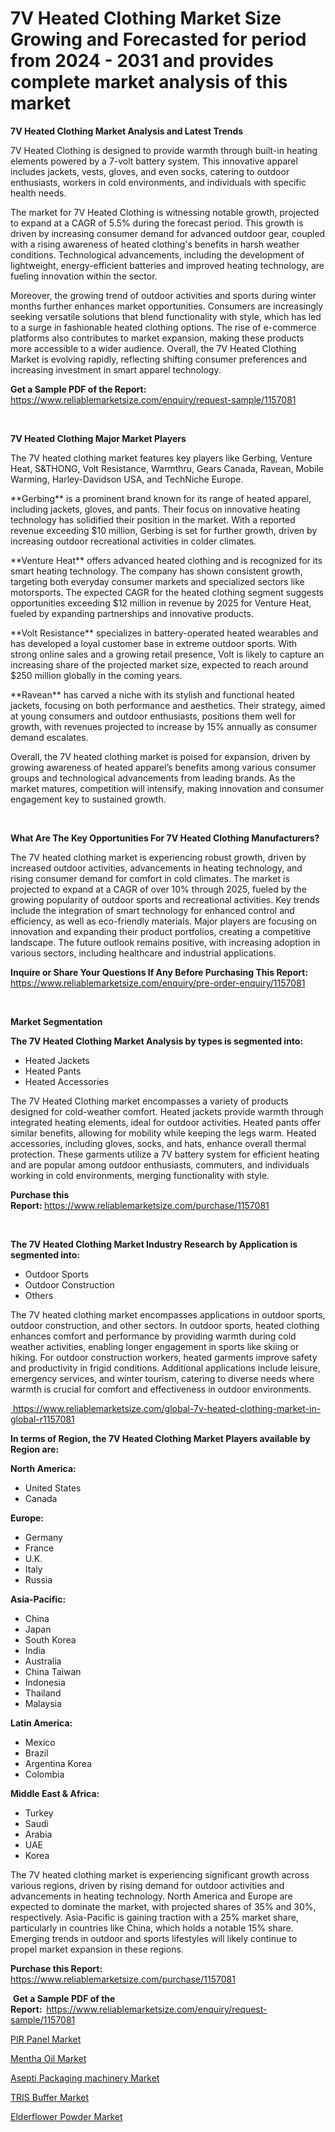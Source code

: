 <p><h1>7V Heated Clothing Market Size Growing and Forecasted for period from 2024 - 2031 and provides complete market analysis of this market</h1></p><p><strong>7V Heated Clothing Market Analysis and Latest Trends</strong></p>
<p><p>7V Heated Clothing is designed to provide warmth through built-in heating elements powered by a 7-volt battery system. This innovative apparel includes jackets, vests, gloves, and even socks, catering to outdoor enthusiasts, workers in cold environments, and individuals with specific health needs. </p><p>The market for 7V Heated Clothing is witnessing notable growth, projected to expand at a CAGR of 5.5% during the forecast period. This growth is driven by increasing consumer demand for advanced outdoor gear, coupled with a rising awareness of heated clothing's benefits in harsh weather conditions. Technological advancements, including the development of lightweight, energy-efficient batteries and improved heating technology, are fueling innovation within the sector. </p><p>Moreover, the growing trend of outdoor activities and sports during winter months further enhances market opportunities. Consumers are increasingly seeking versatile solutions that blend functionality with style, which has led to a surge in fashionable heated clothing options. The rise of e-commerce platforms also contributes to market expansion, making these products more accessible to a wider audience. Overall, the 7V Heated Clothing Market is evolving rapidly, reflecting shifting consumer preferences and increasing investment in smart apparel technology.</p></p>
<p><strong>Get a Sample PDF of the Report:&nbsp;</strong> <a href="https://www.reliablemarketsize.com/enquiry/request-sample/1157081">https://www.reliablemarketsize.com/enquiry/request-sample/1157081</a></p>
<p>&nbsp;</p>
<p><strong>7V Heated Clothing Major Market Players</strong></p>
<p><p>The 7V heated clothing market features key players like Gerbing, Venture Heat, S&THONG, Volt Resistance, Warmthru, Gears Canada, Ravean, Mobile Warming, Harley-Davidson USA, and TechNiche Europe. </p><p>**Gerbing** is a prominent brand known for its range of heated apparel, including jackets, gloves, and pants. Their focus on innovative heating technology has solidified their position in the market. With a reported revenue exceeding $10 million, Gerbing is set for further growth, driven by increasing outdoor recreational activities in colder climates.</p><p>**Venture Heat** offers advanced heated clothing and is recognized for its smart heating technology. The company has shown consistent growth, targeting both everyday consumer markets and specialized sectors like motorsports. The expected CAGR for the heated clothing segment suggests opportunities exceeding $12 million in revenue by 2025 for Venture Heat, fueled by expanding partnerships and innovative products.</p><p>**Volt Resistance** specializes in battery-operated heated wearables and has developed a loyal customer base in extreme outdoor sports. With strong online sales and a growing retail presence, Volt is likely to capture an increasing share of the projected market size, expected to reach around $250 million globally in the coming years.</p><p>**Ravean** has carved a niche with its stylish and functional heated jackets, focusing on both performance and aesthetics. Their strategy, aimed at young consumers and outdoor enthusiasts, positions them well for growth, with revenues projected to increase by 15% annually as consumer demand escalates.</p><p>Overall, the 7V heated clothing market is poised for expansion, driven by growing awareness of heated apparel’s benefits among various consumer groups and technological advancements from leading brands. As the market matures, competition will intensify, making innovation and consumer engagement key to sustained growth.</p></p>
<p>&nbsp;</p>
<p><strong>What Are The Key Opportunities For 7V Heated Clothing Manufacturers?</strong></p>
<p><p>The 7V heated clothing market is experiencing robust growth, driven by increased outdoor activities, advancements in heating technology, and rising consumer demand for comfort in cold climates. The market is projected to expand at a CAGR of over 10% through 2025, fueled by the growing popularity of outdoor sports and recreational activities. Key trends include the integration of smart technology for enhanced control and efficiency, as well as eco-friendly materials. Major players are focusing on innovation and expanding their product portfolios, creating a competitive landscape. The future outlook remains positive, with increasing adoption in various sectors, including healthcare and industrial applications.</p></p>
<p><strong>Inquire or Share Your Questions If Any Before Purchasing This Report:</strong> <a href="https://www.reliablemarketsize.com/enquiry/pre-order-enquiry/1157081">https://www.reliablemarketsize.com/enquiry/pre-order-enquiry/1157081</a></p>
<p>&nbsp;</p>
<p><strong>Market Segmentation</strong></p>
<p><strong>The 7V Heated Clothing Market Analysis by types is segmented into:</strong></p>
<p><ul><li>Heated Jackets</li><li>Heated Pants</li><li>Heated Accessories</li></ul></p>
<p><p>The 7V Heated Clothing market encompasses a variety of products designed for cold-weather comfort. Heated jackets provide warmth through integrated heating elements, ideal for outdoor activities. Heated pants offer similar benefits, allowing for mobility while keeping the legs warm. Heated accessories, including gloves, socks, and hats, enhance overall thermal protection. These garments utilize a 7V battery system for efficient heating and are popular among outdoor enthusiasts, commuters, and individuals working in cold environments, merging functionality with style.</p></p>
<p><strong>Purchase this Report:&nbsp;</strong><a href="https://www.reliablemarketsize.com/purchase/1157081">https://www.reliablemarketsize.com/purchase/1157081</a></p>
<p>&nbsp;</p>
<p><strong>The 7V Heated Clothing Market Industry Research by Application is segmented into:</strong></p>
<p><ul><li>Outdoor Sports</li><li>Outdoor Construction</li><li>Others</li></ul></p>
<p><p>The 7V heated clothing market encompasses applications in outdoor sports, outdoor construction, and other sectors. In outdoor sports, heated clothing enhances comfort and performance by providing warmth during cold weather activities, enabling longer engagement in sports like skiing or hiking. For outdoor construction workers, heated garments improve safety and productivity in frigid conditions. Additional applications include leisure, emergency services, and winter tourism, catering to diverse needs where warmth is crucial for comfort and effectiveness in outdoor environments.</p></p>
<p><a href="https://www.reliablemarketsize.com/global-7v-heated-clothing-market-in-global-r1157081">&nbsp;https://www.reliablemarketsize.com/global-7v-heated-clothing-market-in-global-r1157081</a></p>
<p><strong>In terms of Region, the 7V Heated Clothing Market Players available by Region are:</strong></p>
<p>
    <p> <strong> North America: </strong>
        <ul>
            <li>United States</li>
            <li>Canada</li>
        </ul>
        </p> 
    <p> <strong> Europe: </strong>
        <ul>
            <li>Germany</li>
            <li>France</li>
            <li>U.K.</li>
            <li>Italy</li>
            <li>Russia</li>
        </ul>
        </p> 
    <p> <strong> Asia-Pacific: </strong>
        <ul>
            <li>China</li>
            <li>Japan</li>
            <li>South Korea</li>
            <li>India</li>
            <li>Australia</li>
            <li>China Taiwan</li>
            <li>Indonesia</li>
            <li>Thailand</li>
            <li>Malaysia</li>
        </ul>
        </p> 
    <p> <strong> Latin America: </strong>
        <ul>
            <li>Mexico</li>
            <li>Brazil</li>
            <li>Argentina Korea</li>
            <li>Colombia</li>
        </ul>
        </p> 
    <p> <strong> Middle East & Africa: </strong>
        <ul>
            <li>Turkey</li>
            <li>Saudi</li>
            <li>Arabia</li>
            <li>UAE</li>
            <li>Korea</li>
        </ul>
    </p>
    </p>
<p><p>The 7V heated clothing market is experiencing significant growth across various regions, driven by rising demand for outdoor activities and advancements in heating technology. North America and Europe are expected to dominate the market, with projected shares of 35% and 30%, respectively. Asia-Pacific is gaining traction with a 25% market share, particularly in countries like China, which holds a notable 15% share. Emerging trends in outdoor and sports lifestyles will likely continue to propel market expansion in these regions.</p></p>
<p><strong>Purchase this Report: </strong><a href="https://www.reliablemarketsize.com/purchase/1157081">https://www.reliablemarketsize.com/purchase/1157081</a></p>
<p>&nbsp;<strong>Get a Sample PDF of the Report:&nbsp;&nbsp;</strong><a href="https://www.reliablemarketsize.com/enquiry/request-sample/1157081">https://www.reliablemarketsize.com/enquiry/request-sample/1157081</a></p>
<p><strong></strong></p>
<p><p><a href="https://www.linkedin.com/pulse/insights-pir-panel-market-players-size-geographical-regions-ddtwc?trackingId=nwLqYFpBQZSQTvQ%2BgxG8sg%3D%3D">PIR Panel Market</a></p><p><a href="https://www.linkedin.com/pulse/global-market-pulse-trends-growth-analysis-mentha-oil-forecasted-nl8bc?trackingId=q%2Fy03vLBRuWRAS1BbK3Uhw%3D%3D">Mentha Oil Market</a></p><p><a href="https://github.com/provorikovar/Market-Research-Report-List-6/blob/main/asepti-packaging-machinery-market.md">Asepti Packaging machinery Market</a></p><p><a href="https://issuu.com/reportprime-2/docs/tris-buffer-market-size-2030.pptx_ced3ab954585a9">TRIS Buffer Market</a></p><p><a href="https://issuu.com/reportprime-2/docs/elderflower-powder-market-size-2030_f75cba569fd8a1">Elderflower Powder Market</a></p></p>